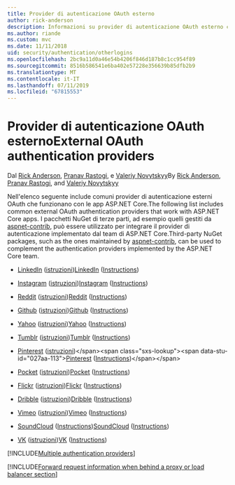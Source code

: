 ```yaml
---
title: Provider di autenticazione OAuth esterno
author: rick-anderson
description: Informazioni su provider di autenticazione OAuth esterno che funzionano con le app ASP.NET Core.
ms.author: riande
ms.custom: mvc
ms.date: 11/11/2018
uid: security/authentication/otherlogins
ms.openlocfilehash: 2bc9a11d0a46e54b4206f846d187b8c1cc954f89
ms.sourcegitcommit: 8516b586541e6ba402e57228e356639b85dfb2b9
ms.translationtype: MT
ms.contentlocale: it-IT
ms.lasthandoff: 07/11/2019
ms.locfileid: "67815553"
---
```

# <a name="external-oauth-authentication-providers"></a><span data-ttu-id="027aa-103">Provider di autenticazione OAuth esterno</span><span class="sxs-lookup"><span data-stu-id="027aa-103">External OAuth authentication providers</span></span>

<span data-ttu-id="027aa-104">Dal [Rick Anderson](https://twitter.com/RickAndMSFT), [Pranav Rastogi](https://github.com/rustd), e [Valeriy Novytskyy](https://github.com/01binary)</span><span class="sxs-lookup"><span data-stu-id="027aa-104">By [Rick Anderson](https://twitter.com/RickAndMSFT), [Pranav Rastogi](https://github.com/rustd), and [Valeriy Novytskyy](https://github.com/01binary)</span></span>

<span data-ttu-id="027aa-105">Nell'elenco seguente include comuni provider di autenticazione esterni OAuth che funzionano con le app ASP.NET Core.</span><span class="sxs-lookup"><span data-stu-id="027aa-105">The following list includes common external OAuth authentication providers that work with ASP.NET Core apps.</span></span> <span data-ttu-id="027aa-106">I pacchetti NuGet di terze parti, ad esempio quelli gestiti da [aspnet-contrib](https://www.nuget.org/packages?q=owners%3Aaspnet-contrib+title%3AOAuth), può essere utilizzato per integrare il provider di autenticazione implementato dal team di ASP.NET Core.</span><span class="sxs-lookup"><span data-stu-id="027aa-106">Third-party NuGet packages, such as the ones maintained by [aspnet-contrib](https://www.nuget.org/packages?q=owners%3Aaspnet-contrib+title%3AOAuth), can be used to complement the authentication providers implemented by the ASP.NET Core team.</span></span>

* <span data-ttu-id="027aa-107">[LinkedIn](https://www.linkedin.com/developer/apps) ([istruzioni](https://developer.linkedin.com/docs/oauth2))</span><span class="sxs-lookup"><span data-stu-id="027aa-107">[LinkedIn](https://www.linkedin.com/developer/apps) ([Instructions](https://developer.linkedin.com/docs/oauth2))</span></span>

* <span data-ttu-id="027aa-108">[Instagram](https://www.instagram.com/developer/register/) ([istruzioni](https://www.instagram.com/developer/authentication/))</span><span class="sxs-lookup"><span data-stu-id="027aa-108">[Instagram](https://www.instagram.com/developer/register/) ([Instructions](https://www.instagram.com/developer/authentication/))</span></span>

* <span data-ttu-id="027aa-109">[Reddit](https://www.reddit.com/login?dest=https%3A%2F%2Fwww.reddit.com%2Fprefs%2Fapps) ([istruzioni](https://github.com/reddit/reddit/wiki/OAuth2-Quick-Start-Example))</span><span class="sxs-lookup"><span data-stu-id="027aa-109">[Reddit](https://www.reddit.com/login?dest=https%3A%2F%2Fwww.reddit.com%2Fprefs%2Fapps) ([Instructions](https://github.com/reddit/reddit/wiki/OAuth2-Quick-Start-Example))</span></span>

* <span data-ttu-id="027aa-110">[Github](https://github.com/login?return_to=https%3A%2F%2Fgithub.com%2Fsettings%2Fapplications%2Fnew) ([istruzioni](https://developer.github.com/v3/oauth/))</span><span class="sxs-lookup"><span data-stu-id="027aa-110">[Github](https://github.com/login?return_to=https%3A%2F%2Fgithub.com%2Fsettings%2Fapplications%2Fnew) ([Instructions](https://developer.github.com/v3/oauth/))</span></span>

* <span data-ttu-id="027aa-111">[Yahoo](https://login.yahoo.com/config/login?src=devnet&.done=http%3A%2F%2Fdeveloper.yahoo.com%2Fapps%2Fcreate%2F) ([istruzioni](https://developer.yahoo.com/bbauth/user.html))</span><span class="sxs-lookup"><span data-stu-id="027aa-111">[Yahoo](https://login.yahoo.com/config/login?src=devnet&.done=http%3A%2F%2Fdeveloper.yahoo.com%2Fapps%2Fcreate%2F) ([Instructions](https://developer.yahoo.com/bbauth/user.html))</span></span>

* <span data-ttu-id="027aa-112">[Tumblr](https://www.tumblr.com/oauth/apps) ([istruzioni](https://www.tumblr.com/docs/api/v2#auth))</span><span class="sxs-lookup"><span data-stu-id="027aa-112">[Tumblr](https://www.tumblr.com/oauth/apps) ([Instructions](https://www.tumblr.com/docs/api/v2#auth))</span></span>

* <span data-ttu-id="027aa-113">[Pinterest](https://www.pinterest.com/login/?next=http%3A%2F%2Fdevsite%2Fapps%2F) ([istruzioni](https://developers.pinterest.com/docs/api/overview/?))</span><span class="sxs-lookup"><span data-stu-id="027aa-113">[Pinterest](https://www.pinterest.com/login/?next=http%3A%2F%2Fdevsite%2Fapps%2F) ([Instructions](https://developers.pinterest.com/docs/api/overview/?))</span></span>

* <span data-ttu-id="027aa-114">[Pocket](https://getpocket.com/developer/apps/new) ([istruzioni](https://getpocket.com/developer/docs/authentication))</span><span class="sxs-lookup"><span data-stu-id="027aa-114">[Pocket](https://getpocket.com/developer/apps/new) ([Instructions](https://getpocket.com/developer/docs/authentication))</span></span>

* <span data-ttu-id="027aa-115">[Flickr](https://www.flickr.com/services/apps/create) ([istruzioni](https://www.flickr.com/services/api/auth.oauth.html))</span><span class="sxs-lookup"><span data-stu-id="027aa-115">[Flickr](https://www.flickr.com/services/apps/create) ([Instructions](https://www.flickr.com/services/api/auth.oauth.html))</span></span>

* <span data-ttu-id="027aa-116">[Dribble](https://dribbble.com/signup) ([istruzioni](https://developer.dribbble.com/v1/oauth/))</span><span class="sxs-lookup"><span data-stu-id="027aa-116">[Dribble](https://dribbble.com/signup) ([Instructions](https://developer.dribbble.com/v1/oauth/))</span></span>

* <span data-ttu-id="027aa-117">[Vimeo](https://vimeo.com/join) ([istruzioni](https://developer.vimeo.com/api/authentication))</span><span class="sxs-lookup"><span data-stu-id="027aa-117">[Vimeo](https://vimeo.com/join) ([Instructions](https://developer.vimeo.com/api/authentication))</span></span>

* <span data-ttu-id="027aa-118">[SoundCloud](https://soundcloud.com/you/apps/new) ([Instructions](https://developers.soundcloud.com/blog/we-love-oauth-2))</span><span class="sxs-lookup"><span data-stu-id="027aa-118">[SoundCloud](https://soundcloud.com/you/apps/new) ([Instructions](https://developers.soundcloud.com/blog/we-love-oauth-2))</span></span>

* <span data-ttu-id="027aa-119">[VK](https://vk.com/apps?act=manage) ([istruzioni](https://vk.com/pages?oid=-17680044&p=Authorizing_Sites))</span><span class="sxs-lookup"><span data-stu-id="027aa-119">[VK](https://vk.com/apps?act=manage) ([Instructions](https://vk.com/pages?oid=-17680044&p=Authorizing_Sites))</span></span>

[!INCLUDE[Multiple authentication providers](includes/chain-auth-providers.md)]

[!INCLUDE[Forward request information when behind a proxy or load balancer section](includes/forwarded-headers-middleware.md)]
